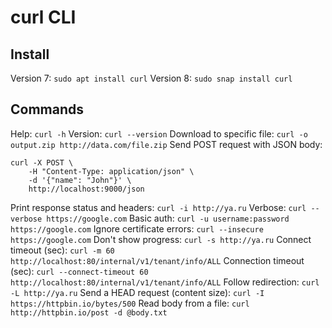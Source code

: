 # curl CLI

## Install
Version 7: `sudo apt install curl`
Version 8: `sudo snap install curl`

## Commands
Help: `curl -h`
Version: `curl --version`
Download to specific file: `curl -o output.zip http://data.com/file.zip`
Send POST request with JSON body:
```
curl -X POST \
	-H "Content-Type: application/json" \
	-d '{"name": "John"}' \
	http://localhost:9000/json
```
Print response status and headers: `curl -i http://ya.ru`
Verbose: `curl --verbose https://google.com`
Basic auth: `curl -u username:password https://google.com`
Ignore certificate errors: `curl --insecure https://google.com`
Don't show progress: `curl -s http://ya.ru`
Connect timeout (sec): `curl -m 60 http://localhost:80/internal/v1/tenant/info/ALL`
Connection timeout (sec): `curl --connect-timeout 60 http://localhost:80/internal/v1/tenant/info/ALL`
Follow redirection: `curl -L http://ya.ru`
Send a HEAD request (content size): `curl -I https://httpbin.io/bytes/500`
Read body from a file: `curl http://httpbin.io/post -d @body.txt`
